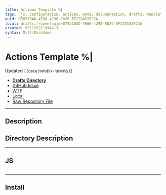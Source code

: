 ```yaml
---
title: Actions Template %|
tags: `js, configuration, actions, meta, documentation, drafts, template, curation`
uuid: 07851DAD-4E66-4298-8026-5F22DA52E23A
local: drafts://open?uuid=07851DAD-4E66-4298-8026-5F22DA52E23A
created: 05112022-034413
syntax: MultiMarkdown
---
```

 # Actions Template %|
Updated `[[date|%m%d%Y-%H%M%S]]`

- [**Drafts Directory**](https://directory.getdrafts.com/)
- [GitHub Issue](https://github.com/extratone/drafts/issues/)
- [WTF](https://davidblue.wtf/drafts/[[uuid]].html)
- [Local](shareddocuments:///private/var/mobile/Library/Mobile%20Documents/com~apple~CloudDocs/Written/[[uuid]].md)
- [Raw Repository File](https://github.com/extratone/drafts/raw/main/actions/.draftsAction)

---

## Description

## Directory Description

---

## JS

```js
```

---

## Install